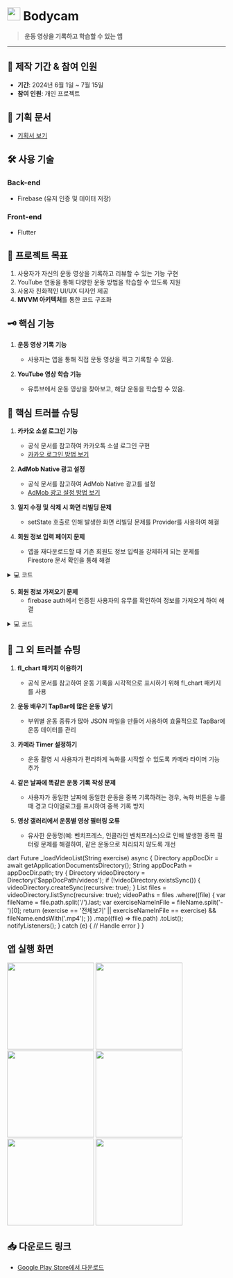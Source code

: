 # <img src="https://github.com/user-attachments/assets/bodycam-logo" width="30 " height="30"> Bodycam

> **운동 영상을 기록하고 학습할 수 있는 앱**

---

## 📅 **제작 기간 & 참여 인원**
- **기간**: 2024년 6월 1일 ~ 7월 15일
- **참여 인원**: 개인 프로젝트

## 📜 **기획 문서**
- [기획서 보기](https://docs.google.com/presentation/d/your-plan-link)

## 🛠 **사용 기술**

### Back-end
- Firebase (유저 인증 및 데이터 저장)

### Front-end
- Flutter

## 🎯 **프로젝트 목표**

1. 사용자가 자신의 운동 영상을 기록하고 리뷰할 수 있는 기능 구현
2. YouTube 연동을 통해 다양한 운동 방법을 학습할 수 있도록 지원
3. 사용자 친화적인 UI/UX 디자인 제공
4. **MVVM 아키텍처**를 통한 코드 구조화

## 🗝 **핵심 기능**

1. **운동 영상 기록 기능**  
   - 사용자는 앱을 통해 직접 운동 영상을 찍고 기록할 수 있음.
   
2. **YouTube 영상 학습 기능**  
   - 유튜브에서 운동 영상을 찾아보고, 해당 운동을 학습할 수 있음.

## 🚧 **핵심 트러블 슈팅**

1. **카카오 소셜 로그인 기능**
   - 공식 문서를 참고하여 카카오톡 소셜 로그인 구현  
   - [카카오 로그인 방법 보기](https://velog.io/@gwi060722/Flutter-%EC%B9%B4%EC%B9%B4%EC%98%A4%ED%86%A1-%EB%A1%9C%EA%B7%B8%EC%9D%B8-%EB%B0%A9%EB%B2%95)

2. **AdMob Native 광고 설정**
   - 공식 문서를 참고하여 AdMob Native 광고를 설정  
   - [AdMob 광고 설정 방법 보기](https://velog.io/@gwi060722/%EC%9A%B4%EB%8F%99%EC%9D%BC%EC%A7%80-%EC%95%B1-%EB%A7%8C%EB%93%A4%EA%B8%B0Native-%EA%B4%91%EA%B3%A0)

3. **일지 수정 및 삭제 시 화면 리빌딩 문제**
   - setState 호출로 인해 발생한 화면 리빌딩 문제를 Provider를 사용하여 해결

4. **회원 정보 입력 페이지 문제**
   - 앱을 재다운로드할 때 기존 회원도 정보 입력을 강제하게 되는 문제를 Firestore 문서 확인을 통해 해결  
<details>
<summary>💻 코드</summary>
<div markdown="1">

 
dart
  static Future<void> signInWithGoogleAndNavigate(BuildContext context) async {
    try {
      await GoogleLogin.signInWithGoogle(context);
      // 구글 로그인 후 Firestore에서 문서 확인
      await checkFirestoreDocumentAndNavigate(context);
    } catch (e) {
    }
  }

  static Future<void> signInWithKakaoAndNavigate(BuildContext context) async {
    try {
      bool loginSuccess = await kakao.KakaoLogin().login();
      if (loginSuccess) {
        // 카카오 로그인 후 Firestore에서 문서 확인
        await checkFirestoreDocumentAndNavigate(context);
      }
    } catch (e) {
    }
  }

  static Future<void> checkFirestoreDocumentAndNavigate(BuildContext context) async {
    try {
      final user = FirebaseAuth.instance.currentUser;
      if (user != null) {
        // Firestore에서 해당 사용자의 문서를 가져옵니다.
        final docSnapshot = await FirebaseFirestore.instance.collection('users').doc(user.uid).get();

        if (docSnapshot.exists) {
          Navigator.of(context).pop();
          // 예를 들어 다른 화면으로 이동하도록 처리할 수 있습니다.
        } else {
          // 문서가 존재하지 않는 경우 MultiSectionForm 화면으로 이동
          Navigator.push(
            context,
            MaterialPageRoute(builder: (context) => MultiSectionForm()),
          );
        }
      } else {
      }
    } catch (e) {
    }
  }
}


</div>
</details>

5. **회원 정보 가져오기 문제**
   - firebase auth에서 인증된 사용자의 유무를 확인하여 정보를 가져오게 하여 해결
<details>
<summary>💻 코드</summary>
<div markdown="1">

 
dart
Future<UserModel?> getUserData() async {
    if (user == null) {
      throw Exception('User is not authenticated.');
    }

    try {
      DocumentSnapshot doc = await FirebaseFirestore.instance.collection('users').doc(user!.uid).get();
      if (doc.exists) {
        return UserModel.fromMap(doc.data() as Map<String, dynamic>);
      }
    } catch (e) {
      throw Exception('Error fetching data from Firestore: $e');
    }
    return null;
  }
}


</div>
</details>

## 🔧 **그 외 트러블 슈팅**

1. **fl_chart 패키지 이용하기**
   - 공식 문서를 참고하여 운동 기록을 시각적으로 표시하기 위해 fl_chart 패키지를 사용

2. **운동 배우기 TapBar에 많은 운동 넣기**
   - 부위별 운동 종류가 많아 JSON 파일을 만들어 사용하여 효율적으로 TapBar에 운동 데이터를 관리

3. **카메라 Timer 설정하기**
   - 운동 촬영 시 사용자가 편리하게 녹화를 시작할 수 있도록 카메라 타이머 기능 추가

4. **같은 날짜에 똑같은 운동 기록 작성 문제**
   - 사용자가 동일한 날짜에 동일한 운동을 중복 기록하려는 경우, 녹화 버튼을 누를 때 경고 다이얼로그를 표시하여 중복 기록 방지

5. **영상 갤러리에서 운동별 영상 필터링 오류**
   - 유사한 운동명(예: 벤치프레스, 인클라인 벤치프레스)으로 인해 발생한 중복 필터링 문제를 해결하여, 같은 운동으로 처리되지 않도록 개선

  
dart
  Future<void> _loadVideoList(String exercise) async {
    Directory appDocDir = await getApplicationDocumentsDirectory();
    String appDocPath = appDocDir.path;
    try {
      Directory videoDirectory = Directory('$appDocPath/videos');
      if (!videoDirectory.existsSync()) {
        videoDirectory.createSync(recursive: true);
      }
      List<FileSystemEntity> files = videoDirectory.listSync(recursive: true);
      videoPaths = files
          .where((file) {
        var fileName = file.path.split('/').last;
        var exerciseNameInFile = fileName.split('-')[0];
        return (exercise == '전체보기' ||
            exerciseNameInFile == exercise) &&
            fileName.endsWith('.mp4');
      })
          .map((file) => file.path)
          .toList();
      notifyListeners();
    } catch (e) {
      // Handle error
    }
  }


## **앱 실행 화면**
<img src=""  width="200">
<img src=""  width="200">
<img src=""  width="200">
<img src=""  width="200">
<img src=""  width="200">
<img src=""  width="200">


## 📥 **다운로드 링크**

- [Google Play Store에서 다운로드](https://play.google.com/store/apps/details?id=com.junhajeonghoon.bodycam&pli=1)
